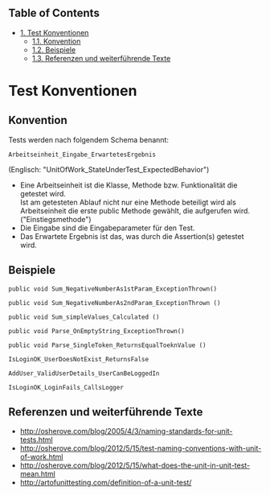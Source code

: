 <div id="table-of-contents">
<h2>Table of Contents</h2>
<div id="text-table-of-contents">
<ul>
<li><a href="#sec-1">1. Test Konventionen</a>
<ul>
<li><a href="#sec-1-1">1.1. Konvention</a></li>
<li><a href="#sec-1-2">1.2. Beispiele</a></li>
<li><a href="#sec-1-3">1.3. Referenzen und weiterführende Texte</a></li>
</ul>
</li>
</ul>
</div>
</div>


# Test Konventionen<a id="sec-1" name="sec-1"></a>

## Konvention<a id="sec-1-1" name="sec-1-1"></a>

Tests werden nach folgendem Schema benannt:

    Arbeitseinheit_Eingabe_ErwartetesErgebnis

(Englisch: "UnitOfWork\_StateUnderTest\_ExpectedBehavior")

-   Eine Arbeitseinheit ist die Klasse, Methode bzw. Funktionalität die getestet wird.   
        Ist am getesteten Ablauf nicht nur eine Methode beteiligt wird als   
        Arbeitseinheit die erste public Methode gewählt, die aufgerufen wird. ("Einstiegsmethode")
-   Die Eingabe sind die Eingabeparameter für den Test.
-   Das Erwartete Ergebnis ist das, was durch die Assertion(s) getestet wird.

## Beispiele<a id="sec-1-2" name="sec-1-2"></a>

    public void Sum_NegativeNumberAs1stParam_ExceptionThrown()
    
    public void Sum_NegativeNumberAs2ndParam_ExceptionThrown ()
    
    public void Sum_simpleValues_Calculated ()
    
    public void Parse_OnEmptyString_ExceptionThrown()
    
    public void Parse_SingleToken_ReturnsEqualToeknValue ()

    IsLoginOK_UserDoesNotExist_ReturnsFalse
    
    AddUser_ValidUserDetails_UserCanBeLoggedIn
    
    IsLoginOK_LoginFails_CallsLogger

## Referenzen und weiterführende Texte<a id="sec-1-3" name="sec-1-3"></a>

-   <http://osherove.com/blog/2005/4/3/naming-standards-for-unit-tests.html>
-   <http://osherove.com/blog/2012/5/15/test-naming-conventions-with-unit-of-work.html>
-   <http://osherove.com/blog/2012/5/15/what-does-the-unit-in-unit-test-mean.html>
-   <http://artofunittesting.com/definition-of-a-unit-test/>